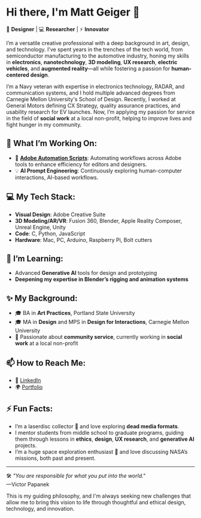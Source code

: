 # Hi there, I'm Matt Geiger 👋

🎨 **Designer** | 💻 **Researcher** | ⚡ **Innovator**

I’m a versatile creative professional with a deep background in art, design, and technology. I’ve spent years in the trenches of the tech world, from semiconductor manufacturing to the automotive industry, honing my skills in **electronics**, **nanotechnology**, **3D modeling**, **UX research**, **electric vehicles**, and **augmented reality**—all while fostering a passion for **human-centered design**.

I’m a Navy veteran with expertise in electronics technology, RADAR, and communication systems, and I hold multiple advanced degrees from Carnegie Mellon University's School of Design. Recently, I worked at General Motors defining CX Strategy, quality assurance practices, and usability research for EV launches. Now, I’m applying my passion for service in the field of **social work** at a local non-profit, helping to improve lives and fight hunger in my community.

## 🚀 What I’m Working On:
- 🔄 **[Adobe Automation Scripts](https://github.com/MattGeiger/Adobe-Scripts/)**: Automating workflows across Adobe tools to enhance efficiency for editors and designers.
- 💡 **AI Prompt Engineering**: Continuously exploring human-computer interactions, AI-based workflows.

## 💻 My Tech Stack:
- **Visual Design**: Adobe Creative Suite
- **3D Modeling/AR/VR**: Fusion 360, Blender, Apple Reality Composer, Unreal Engine, Unity
- **Code**: C, Python, JavaScript
- **Hardware**: Mac, PC, Arduino, Raspberry Pi, Bolt cutters

## 🌱 I’m Learning:
- Advanced **Generative AI** tools for design and prototyping
- **Deepening my expertise in Blender’s rigging and animation systems**

## ✨ My Background:
- 🎓 BA in **Art Practices**, Portland State University
- 🎓 MA in **Design** and MPS in **Design for Interactions**, Carnegie Mellon University
- 🤝 Passionate about **community service**, currently working in **social work** at a local non-profit

## 📫 How to Reach Me:
- 💼 [LinkedIn](https://www.linkedin.com/in/matt-geiger-ma-mps-01777015)
- 🌍 [Portfolio](https://geigertron.com)

## ⚡ Fun Facts:
- I’m a laserdisc collector 📀 and love exploring **dead media formats**.
- I mentor students from middle school to graduate programs, guiding them through lessons in **ethics**, **design**, **UX research**, and **generative AI** projects.
- I’m a huge space exploration enthusiast 🚀 and love discussing NASA’s missions, both past and present.

---

🛠 *"You are responsible for what you put into the world."*  
—Victor Papanek

This is my guiding philosophy, and I'm always seeking new challenges that allow me to bring this vision to life through thoughtful and ethical design, technology, and innovation.
